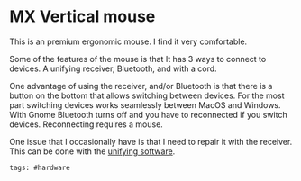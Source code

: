 # MX Vertical mouse

This is an premium ergonomic mouse. I find it very comfortable.

Some of the features of the mouse is that It has 3 ways to connect to
devices. A unifying receiver, Bluetooth, and with a cord.

One advantage of using the receiver, and/or Bluetooth is that there is a
button on the bottom that allows switching between devices. For the most
part switching devices works seamlessly between MacOS and Windows. With
Gnome Bluetooth turns off and you have to reconnected if you switch
devices. Reconnecting requires a mouse.

One issue that I occasionally have is that I need to repair it with the
receiver. This can be done with the [unifying software].

[unifying software]: https://support.logi.com/hc/en-us/articles/360025297913
[logi options]: https://support.logi.com/hc/en-us/articles/4418699283607

    tags: #hardware
